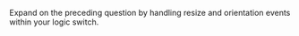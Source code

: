 Expand on the preceding question by handling resize and orientation events within your logic switch.

